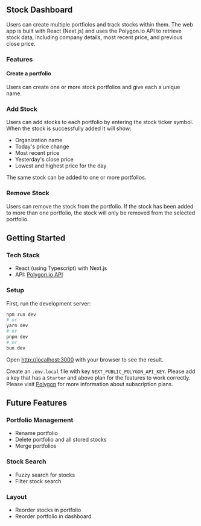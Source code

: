 ## Stock Dashboard

Users can create multiple portfiolos and track stocks within them. The web app is built with React (Next.js) and uses the Polygon.io API to retrieve stock data, including company details, most recent price, and previous close price.

### Features
#### Create a portfolio
Users can create one or more stock portfolios and give each a unique name. 

### Add Stock
Users can add stocks to each portfolio by entering the stock ticker symbol. When the stock is successfully added it will show:
- Organization name
- Today's price change
- Most recent price
- Yesterday's close price
- Lowest and highest price for the day

The same stock can be added to one or more portfolios. 

### Remove Stock
Users can remove the stock from the portfolio. If the stock has been added to more than one portfolio, the stock will only be removed from the selected portfolio. 

## Getting Started

### Tech Stack
- React (using Typescript) with Next.js
- API: [Polygon.io API](https://polygon.io/docs/stocks/getting-started)

### Setup

First, run the development server:

```bash
npm run dev
# or
yarn dev
# or
pnpm dev
# or
bun dev
```

Open [http://localhost:3000](http://localhost:3000) with your browser to see the result.

Create an `.env.local` file with key `NEXT_PUBLIC_POLYGON_API_KEY`. Please add a key that has a `Starter` and above plan for the features to work correctly. Please visit [Polygon](https://polygon.io/pricing) for more information about subscription plans.

## Future Features
### Portfolio Management
- Rename portfolio
- Delete portfolio and all stored stocks
- Merge portfolios

### Stock Search
- Fuzzy search for stocks
- Filter stock search

### Layout
- Reorder stocks in portfolio
- Reorder portfolio in dashboard



